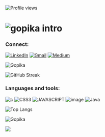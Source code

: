 

![Profile views](https://gpvc.arturio.dev/GopikaChandranAJ)
# ![gopika intro](./svgGif.svg)
### Connect: 
[![LinkedIn](https://img.shields.io/badge/linkedin-00599C?style=for-the-badge&logo=linkedin&logoColor=white)](https://www.linkedin.com/in/gopika-chandran-a-j-137167229)
[![Gmail](https://img.shields.io/badge/Gmail-1a75ff?style=for-the-badge&logo=gmail&logoColor=white)](mailto:gopikachandranaj@gmail.com)
[![Medium](https://img.shields.io/badge/Medium-00599C?style=for-the-badge&logo=medium&logoColor=white)](https://medium.com/@funfauna14)

![Gopika](https://github-readme-stats.vercel.app/api?username=GopikaChandranAJ&show_icons=true&theme=github_dark)

![GitHub Streak](https://streak-stats.demolab.com/?user=GopikaChandranAJ&theme=holi-theme)

### Languages and tools: 
![c](https://img.shields.io/badge/C-00599C?style=for-the-badge&logo=c&logoColor=white)
![CSS3](https://img.shields.io/badge/CSS3-1572B6?style=for-the-badge&logo=css3&logoColor=white)
![JAVASCRIPT](https://img.shields.io/badge/JavaScript-00599C?style=for-the-badge&logo=javascript&logoColor=F7DF1E)
![image](https://img.shields.io/badge/HTML5-00599C?style=for-the-badge&logo=html5&logoColor=white)
![Java](https://img.shields.io/badge/java-00599C?style=for-the-badge&logo=java&logoColor=white)

 
![Top Langs](https://github-readme-stats.vercel.app/api/top-langs/?username=GopikaChandranAJ&layout=compact&theme=github_dark)


![Gopika](https://github-readme-activity-graph.cyclic.app/graph?username=GopikaChandranAJ&custom_title=Gopika%20ChandranAJ's%20Activity%20Graph&hide_border=true&theme=react-dark)

<img  src="https://github-profile-trophy.vercel.app/?username=GopikaChandranAJ&theme=algolia&margin-w=10&margin-h=10">
